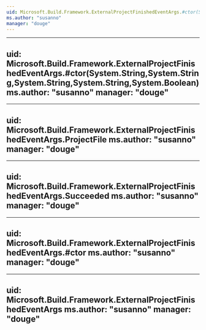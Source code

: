 ```yaml
---
uid: Microsoft.Build.Framework.ExternalProjectFinishedEventArgs.#ctor(System.String,System.String,System.String,System.String,System.Boolean,System.DateTime)
ms.author: "susanno"
manager: "douge"
---
```


---
uid: Microsoft.Build.Framework.ExternalProjectFinishedEventArgs.#ctor(System.String,System.String,System.String,System.String,System.Boolean)
ms.author: "susanno"
manager: "douge"
---

---
uid: Microsoft.Build.Framework.ExternalProjectFinishedEventArgs.ProjectFile
ms.author: "susanno"
manager: "douge"
---

---
uid: Microsoft.Build.Framework.ExternalProjectFinishedEventArgs.Succeeded
ms.author: "susanno"
manager: "douge"
---

---
uid: Microsoft.Build.Framework.ExternalProjectFinishedEventArgs.#ctor
ms.author: "susanno"
manager: "douge"
---

---
uid: Microsoft.Build.Framework.ExternalProjectFinishedEventArgs
ms.author: "susanno"
manager: "douge"
---
